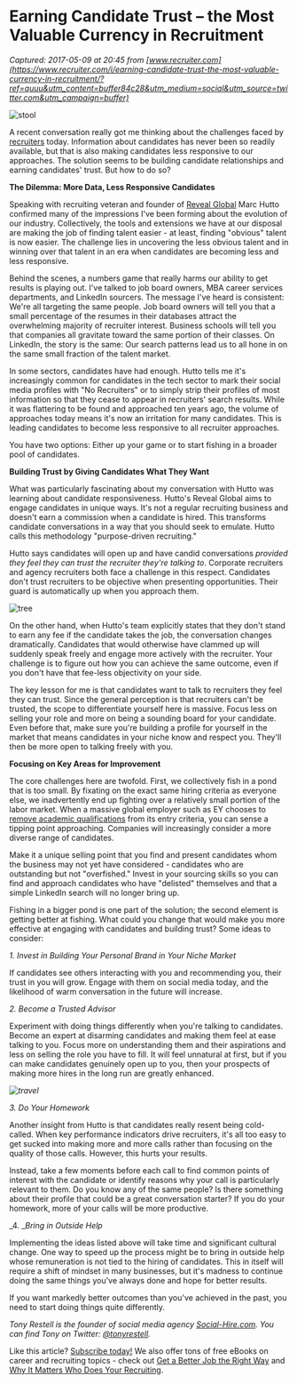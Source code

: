 # Earning Candidate Trust – the Most Valuable Currency in Recruitment

_Captured: 2017-05-09 at 20:45 from [www.recruiter.com](https://www.recruiter.com/i/earning-candidate-trust-the-most-valuable-currency-in-recruitment/?ref=quuu&utm_content=buffer84c28&utm_medium=social&utm_source=twitter.com&utm_campaign=buffer)_

![stool](https://d3v8fhblas9eb9.cloudfront.net/i/wp-content/uploads/2017/05/stool.png)

A recent conversation really got me thinking about the challenges faced by [recruiters](https://www.recruiter.com/recruiting.html) today. Information about candidates has never been so readily available, but that is also making candidates less responsive to our approaches. The solution seems to be building candidate relationships and earning candidates' trust. But how to do so?

**The Dilemma: More Data, Less Responsive Candidates**

Speaking with recruiting veteran and founder of [Reveal Global](http://revealglobal.com/) Marc Hutto confirmed many of the impressions I've been forming about the evolution of our industry. Collectively, the tools and extensions we have at our disposal are making the job of finding talent easier - at least, finding "obvious" talent is now easier. The challenge lies in uncovering the less obvious talent and in winning over that talent in an era when candidates are becoming less and less responsive.

Behind the scenes, a numbers game that really harms our ability to get results is playing out. I've talked to job board owners, MBA career services departments, and LinkedIn sourcers. The message I've heard is consistent: We're all targeting the same people. Job board owners will tell you that a small percentage of the resumes in their databases attract the overwhelming majority of recruiter interest. Business schools will tell you that companies all gravitate toward the same portion of their classes. On LinkedIn, the story is the same: Our search patterns lead us to all hone in on the same small fraction of the talent market.

In some sectors, candidates have had enough. Hutto tells me it's increasingly common for candidates in the tech sector to mark their social media profiles with "No Recruiters" or to simply strip their profiles of most information so that they cease to appear in recruiters' search results. While it was flattering to be found and approached ten years ago, the volume of approaches today means it's now an irritation for many candidates. This is leading candidates to become less responsive to all recruiter approaches.

You have two options: Either up your game or to start fishing in a broader pool of candidates.

**Building Trust by Giving Candidates What They Want**

What was particularly fascinating about my conversation with Hutto was learning about candidate responsiveness. Hutto's Reveal Global aims to engage candidates in unique ways. It's not a regular recruiting business and doesn't earn a commission when a candidate is hired. This transforms candidate conversations in a way that you should seek to emulate. Hutto calls this methodology "purpose-driven recruiting."

Hutto says candidates will open up and have candid conversations _provided they feel they can trust the recruiter they're talking to_. Corporate recruiters and agency recruiters both face a challenge in this respect. Candidates don't trust recruiters to be objective when presenting opportunities. Their guard is automatically up when you approach them.

![tree](https://d3v8fhblas9eb9.cloudfront.net/i/wp-content/uploads/2017/01/tree-500x290.png)

On the other hand, when Hutto's team explicitly states that they don't stand to earn any fee if the candidate takes the job, the conversation changes dramatically. Candidates that would otherwise have clammed up will suddenly speak freely and engage more actively with the recruiter. Your challenge is to figure out how you can achieve the same outcome, even if you don't have that fee-less objectivity on your side.

The key lesson for me is that candidates want to talk to recruiters they feel they can trust. Since the general perception is that recruiters can't be trusted, the scope to differentiate yourself here is massive. Focus less on selling your role and more on being a sounding board for your candidate. Even before that, make sure you're building a profile for yourself in the market that means candidates in your niche know and respect you. They'll then be more open to talking freely with you.

**Focusing on Key Areas for Improvement**

The core challenges here are twofold. First, we collectively fish in a pond that is too small. By fixating on the exact same hiring criteria as everyone else, we inadvertently end up fighting over a relatively small portion of the labor market. When a massive global employer such as EY chooses to [remove academic qualifications](https://webforms.ey.com/uk/en/careers/students/joining-ey) from its entry criteria, you can sense a tipping point approaching. Companies will increasingly consider a more diverse range of candidates.

Make it a unique selling point that you find and present candidates whom the business may not yet have considered - candidates who are outstanding but not "overfished." Invest in your sourcing skills so you can find and approach candidates who have "delisted" themselves and that a simple LinkedIn search will no longer bring up.

Fishing in a bigger pond is one part of the solution; the second element is getting better at fishing. What could you change that would make you more effective at engaging with candidates and building trust? Some ideas to consider:

_1\. Invest in Building Your Personal Brand in Your Niche Market_

If candidates see others interacting with you and recommending you, their trust in you will grow. Engage with them on social media today, and the likelihood of warm conversation in the future will increase.

_2\. Become a Trusted Advisor_

Experiment with doing things differently when you're talking to candidates. Become an expert at disarming candidates and making them feel at ease talking to you. Focus more on understanding them and their aspirations and less on selling the role you have to fill. It will feel unnatural at first, but if you can make candidates genuinely open up to you, then your prospects of making more hires in the long run are greatly enhanced.

_![travel](https://d3v8fhblas9eb9.cloudfront.net/i/wp-content/uploads/2016/09/travel1-500x290.png)_

_3\. Do Your Homework_

Another insight from Hutto is that candidates really resent being cold-called. When key performance indicators drive recruiters, it's all too easy to get sucked into making more and more calls rather than focusing on the quality of those calls. However, this hurts your results.

Instead, take a few moments before each call to find common points of interest with the candidate or identify reasons why your call is particularly relevant to them. Do you know any of the same people? Is there something about their profile that could be a great conversation starter? If you do your homework, more of your calls will be more productive.

_4\. __Bring in Outside Help_

Implementing the ideas listed above will take time and significant cultural change. One way to speed up the process might be to bring in outside help whose remuneration is not tied to the hiring of candidates. This in itself will require a shift of mindset in many businesses, but it's madness to continue doing the same things you've always done and hope for better results.

If you want markedly better outcomes than you've achieved in the past, you need to start doing things quite differently.

_Tony Restell is the founder of social media agency [Social-Hire.com](http://www.social-hire.com/). You can find Tony on Twitter: [@tonyrestell](https://twitter.com/tonyrestell)._

Like this article? [Subscribe today!](javascript:initPopup\('https://www.recruiter.com/index/subscribenewsletterarticle/'\);) We also offer tons of free eBooks on career and recruiting topics - check out [Get a Better Job the Right Way](https://www.recruiter.com/downloads/need-a-better-job-heres-how-to-get-it-the-right-way/?utm_source=articlefooter&utm_medium=link&utm_campaign=internal) and [Why It Matters Who Does Your Recruiting](https://www.recruiter.com/downloads/your-recruiters-are-your-employer-brand-why-it-matters-who-does-your-recruiting/?utm_source=articlefooter&utm_medium=link&utm_campaign=internal).
